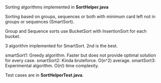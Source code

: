 Sorting algorithms implemented in **SortHelper.java**

Sorting based on groups, sequences or both with minimum card left not in groups or sequences (SmartSort).

Group and Sequence sorts use BucketSort with InsertionSort for each bucket.

3 algorithm implemented for SmartSort. 2nd is the best.

smartSort1: Greedy algorithm. Faster but does not provide optimal solution for every case.
smartSort2: Kinda bruteforce. O(n^2) average.
smartSort3: Experimental algorithm. O(n!) time complexity.

Test cases are in **SortHelperTest.java**.
